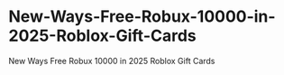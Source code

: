 # New-Ways-Free-Robux-10000-in-2025-Roblox-Gift-Cards
New Ways Free Robux 10000 in 2025 Roblox Gift Cards
